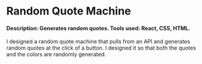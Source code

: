 # Random Quote Machine

#### Description: Generates random quotes. Tools used: React, CSS, HTML.

I designed a random quote machine that pulls from an API and generates random quotes at the click of a button. I designed it so that both the quotes and the colors are randomly generated.
